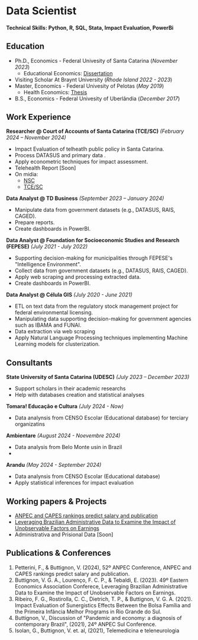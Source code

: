 # Data Scientist

#### Technical Skills: Python, R, SQL, Stata, Impact Evaluation, PowerBi

## Education

- Ph.D., Economics - Federal Univesity of Santa Catarina (*November 2023*)   
    - Educational Economics: [Dissertation](https://pergamum.ufsc.br/acervo/385288)
- Visiting Scholar At Braynt University (*Rhode Island 2022 - 2023*)
- Master, Economics - Federal Univesity of Pelotas (*May 2019*)
    - Health Economics: [Thesis](https://wp.ufpel.edu.br/ppgom/files/2019/09/Victor-Buttignon.pdf)
- B.S., Economics - Federal Univesity of Uberlândia (*December 2017*)

## Work Experience

**Researcher @ Court of Accounts of Santa Catarina  (TCE/SC)** *(February 2024 – November 2024)*
- Impact Evaluation of telheatlh public policy in Santa Catarina.
- Process DATASUS and primary data .
- Apply econometric techniques for impact assessment. 
- Telehealth Report [Soon]
- On midia:
    - [NSC](https://www.nsctotal.com.br/colunistas/dagmara-spautz/em-90-das-cidades-de-sc-ha-so-um-medico-para-cada-mil-habitantes)
    - [TCE/SC](https://www.tcesc.tc.br/estudo-feito-pela-ufsc-em-parceria-com-o-tcesc-aponta-que-90-dos-municipios-catarinenses-tem-menos)

**Data Analyst @ TD Business** *(September 2023 – January 2024)*
- Manipulate data from government datasets (e.g., DATASUS, RAIS, CAGED).
- Prepare reports.
- Create dashboards in PowerBI. 

**Data Analyst @ Foundation for Socioeconomic Studies and Research (FEPESE)** *(July 2021 - July 2022)*
- Supporting decision-making for municipalities through FEPESE's "Intelligence Environment".
- Collect data from government datasets (e.g., DATASUS, RAIS, CAGED).
- Apply web scraping and processing extracted data.
- Create dashboards in PowerBI. 

**Data Analyst @ Célula GIS** *(July 2020 - June 2021)*
- ETL on text data from the regulatory stock management project for federal environmental licensing.
- Manipulating data supporting decision-making for government agencies such as IBAMA and FUNAI. 
- Data extraction via web scraping
- Apply Natural Language Processing techniques implementing Machine Learning models for clusterization. 


## Consultants 
**State University of Santa Catarina (UDESC)** *(July 2023 – December 2023)* 
- Support scholars in their academic researchs
- Help with databases creation and statistical analyses

**Tomara! Educação e Cultura** *(July 2024 - Now)*
- Data analynsis from CENSO Escolar (Educational database) for terciary organizatins

**Ambientare** *(August 2024 - Noevembre 2024)*
- Data analysis from Belo Monte usin in Brazil
- 

**Arandu** *(May 2024 - September 2024)*
- Data analynsis from CENSO Escolar (Educational database)
- Apply statistical inferences for impact evaluation

## Working papers & Projects 
- [ANPEC and CAPES rankings predict salary and publication](https://www.anpec.org.br/encontro/2024/submissao/files_I/i13-f698ea6df50fa56ea25c3454bb109c3b.pdf)
- [Leveraging Brazilian Administrative Data to Examine the Impact of Unobservable Factors on Earnings](https://digitalcommons.bryant.edu/cgi/viewcontent.cgi?article=1005&context=me_jou)
- Administrativa and Prisional Data [Soon]


## Publications & Conferences 
1. Petterini, F., & Buttignon, V. (2024), 52º ANPEC Conference, ANPEC and CAPES rankings predict salary and publication.
2. Buttignon, V. G. A., Lourenço, F. C. P., & Tebaldi, E. (2023). 49º Eastern Economics Association Conferece, Leveraging Brazilian Administrative Data to Examine the Impact of Unobservable Factors on Earnings.
3. Ribeiro, F. G., Rostirolla, C. C., Dietrich, T. P., & Buttignon, V. G. A. (2021). Impact Evaluation of Sunergistics Effects Between the Bolsa Família and the Primeira Infância Melhor Programs in Rio Grande do Sul.
4. Buttignon, V., Discussion of "Pandemic and economy: a diagnosis of contemporary Brazil", (2021), 24º ANPEC Sul Conference.
5. Isolan, G., Buttignon, V. et. al, (2021), Telemedicina e teleneurologia